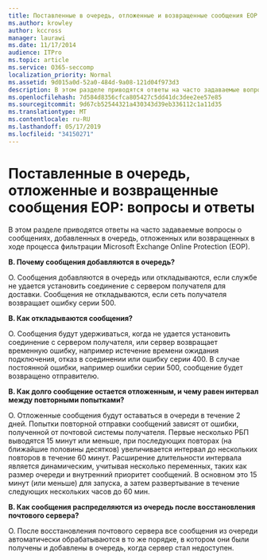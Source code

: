 ```yaml
---
title: Поставленные в очередь, отложенные и возвращенные сообщения EOP вопросы и ответы
ms.author: krowley
author: kccross
manager: laurawi
ms.date: 11/17/2014
audience: ITPro
ms.topic: article
ms.service: O365-seccomp
localization_priority: Normal
ms.assetid: 9d015a0d-52a0-484d-9a08-121d04f973d3
description: В этом разделе приводятся ответы на часто задаваемые вопросы о сообщениях, добавленных в очередь, отложенных или возвращенных в ходе процесса фильтрации Microsoft Exchange Online Protection (EOP).
ms.openlocfilehash: 7d584d8356cfca805427c5dd41dc3dee2ee57e85
ms.sourcegitcommit: 9d67cb52544321a430343d39eb336112c1a11d35
ms.translationtype: MT
ms.contentlocale: ru-RU
ms.lasthandoff: 05/17/2019
ms.locfileid: "34150271"
---
```

# <a name="eop-queued-deferred-and-bounced-messages-faq"></a>Поставленные в очередь, отложенные и возвращенные сообщения EOP: вопросы и ответы

В этом разделе приводятся ответы на часто задаваемые вопросы о сообщениях, добавленных в очередь, отложенных или возвращенных в ходе процесса фильтрации Microsoft Exchange Online Protection (EOP).
  
 **В. Почему сообщения добавляются в очередь?**
  
О. Сообщения добавляются в очередь или откладываются, если службе не удается установить соединение с сервером получателя для доставки. Сообщения не откладываются, если сеть получателя возвращает ошибку серии 500.
  
 **В. Как откладываются сообщения?**
  
О. Сообщения будут удерживаться, когда не удается установить соединение с сервером получателя, или сервер возвращает временную ошибку, например истечение времени ожидания подключения, отказ в соединении или ошибку серии 400. В случае постоянной ошибки, например ошибки серии 500, сообщение будет возвращено отправителю.
  
 **В. Как долго сообщение остается отложенным, и чему равен интервал между повторными попытками?**
  
О. Отложенные сообщения будут оставаться в очереди в течение 2 дней. Попытки повторной отправки сообщений зависят от ошибки, полученной от почтовой системы получателя. Первые несколько РБП выводятся 15 минут или меньше, при последующих повторах (на ближайшие половины десятков) увеличивается интервал до нескольких повторов в течение 60 минут. Расширение длительности интервала является динамическим, учитывая несколько переменных, таких как размер очереди и внутренний приоритет сообщений. В основном это 15 минут (или меньше) для запуска, а затем развертывание в течение следующих нескольких часов до 60 мин.
  
 **В. Как сообщения распределяются из очередь после восстановления почтового сервера?**
  
О. После восстановления почтового сервера все сообщения из очереди автоматически обрабатываются в то же порядке, в котором они были получены и добавлены в очередь, когда сервер стал недоступен. 
  

